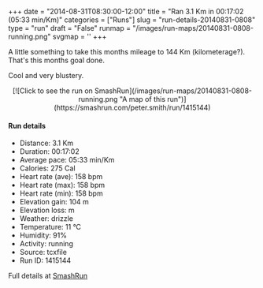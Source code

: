 +++
date = "2014-08-31T08:30:00-12:00"
title = "Ran 3.1 Km in 00:17:02 (05:33 min/Km)"
categories = ["Runs"]
slug = "run-details-20140831-0808"
type = "run"
draft = "False"
runmap = "/images/run-maps/20140831-0808-running.png"
svgmap = '<polyline points="0 55, 6 45, 19 48, 28 40, 35 26, 56 41, 65 45, 72 44, 91 50, 100 74, 98 65, 91 50, 62 42, 41 29, 34 26, 26 36, 20 48, 5 46">'
+++

A little something to take this months mileage to 144 Km (kilometerage?). That's this months goal done. 

Cool and very blustery. 



<!--more-->

<center>
[![Click to see the run on SmashRun](/images/run-maps/20140831-0808-running.png "A map of this run")](https://smashrun.com/peter.smith/run/1415144)
</center>

#### Run details

* Distance: 3.1 Km
* Duration: 00:17:02
* Average pace: 05:33 min/Km
* Calories: 275 Cal
* Heart rate (ave): 158 bpm
* Heart rate (max): 158 bpm
* Heart rate (min): 158 bpm
* Elevation gain: 104 m
* Elevation loss:  m
* Weather: drizzle
* Temperature: 11 &deg;C
* Humidity: 91%
* Activity: running
* Source: tcxfile
* Run ID: 1415144

Full details at [SmashRun](https://smashrun.com/peter.smith/run/1415144)